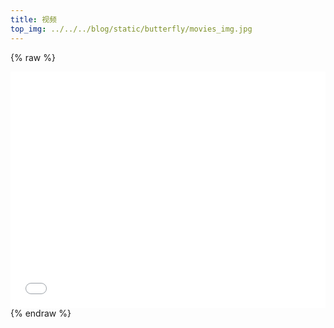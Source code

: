 ```yaml
---
title: 视频
top_img: ../../../blog/static/butterfly/movies_img.jpg
---
```


{% raw %}
<div style="position: relative;width: 100%; height: 0; padding-bottom: 75%;">
<iframe class="bilibili_iframes" src="//player.bilibili.com/player.html?aid=498754477&bvid=BV1uK411H7on&cid=394910346&page=1" scrolling="no" border="0" frameborder="no" framespacing="0" allowfullscreen="true" style="position: absolute; width: 100%; height: 100%; Left: 0; top: 0;" ></iframe></div>
{% endraw %}